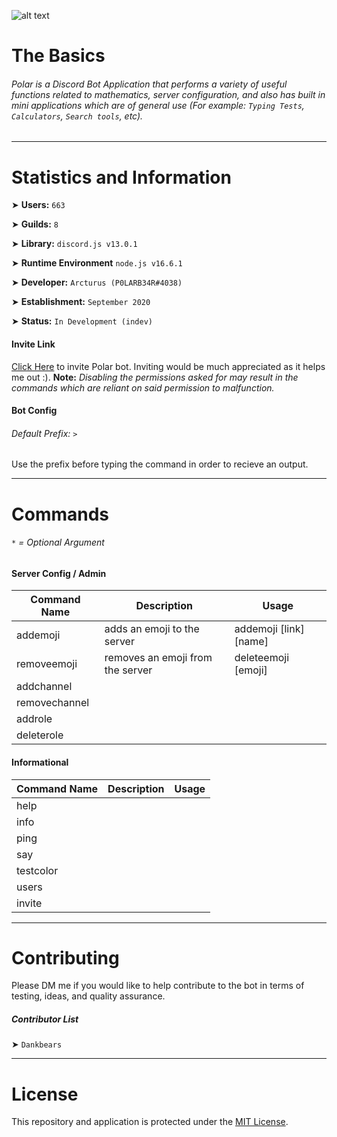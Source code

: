 
![alt text](https://cdn.discordapp.com/attachments/767584637156327484/869767759796531290/github_readme_banner.png "g")

# The Basics
###### Polar is a Discord Bot Application that performs a variety of useful functions related to mathematics, server configuration, and also has built in mini applications which are of general use (For example: `Typing Tests`, `Calculators`, `Search tools`, etc).

--- 


# Statistics and Information
➤ **Users:** `663`

➤ **Guilds:** `8`


➤ **Library:** `discord.js v13.0.1`

➤ **Runtime Environment** `node.js v16.6.1`


➤ **Developer:** `Arcturus (P0LARB34R#4038)`

➤ **Establishment:** `September 2020`


➤ **Status:** `In Development (indev)`

#### Invite Link
[Click Here](https://discord.com/oauth2/authorize?client_id=760553137605181541&permissions=4294967287&scope=bot 'Polar Invite Link') to invite Polar bot. Inviting would be much appreciated as it helps me out :).
**Note:** _Disabling the permissions asked for may result in the commands which are reliant on said permission to malfunction._

#### Bot Config
###### Default Prefix: `>`
Use the prefix before typing the command in order to recieve an output. 

---

# Commands
###### `*` = Optional Argument
#### Server Config / Admin
Command Name | Description | Usage
--- | --- | ---
addemoji | adds an emoji to the server | addemoji [link] [name]
removeemoji | removes an emoji from the server | deleteemoji [emoji]
addchannel | |
removechannel | |
addrole | |
deleterole | |


#### Informational
Command Name | Description | Usage
--- | --- | --- 
help | |
info | |
ping | |
say | |
testcolor | |
users | |
invite | |

---

# Contributing
Please DM me if you would like to help contribute to the bot in terms of testing, ideas, and quality assurance.

##### Contributor List
➤ `Dankbears`

---

# License
This repository and application is protected under the [MIT License](https://en.wikipedia.org/wiki/MIT_License).